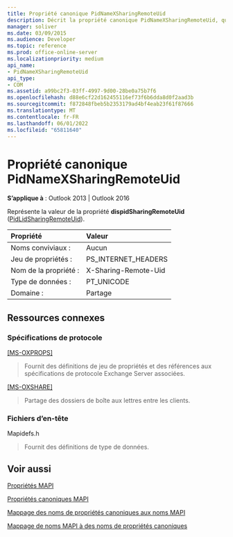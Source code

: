 ```yaml
---
title: Propriété canonique PidNameXSharingRemoteUid
description: Décrit la propriété canonique PidNameXSharingRemoteUid, qui représente la valeur de la propriété dispidSharingRemoteUid.
manager: soliver
ms.date: 03/09/2015
ms.audience: Developer
ms.topic: reference
ms.prod: office-online-server
ms.localizationpriority: medium
api_name:
- PidNameXSharingRemoteUid
api_type:
- COM
ms.assetid: a99bc2f3-03ff-4997-9d00-28be0a75b7f6
ms.openlocfilehash: d88e6cf22d162455116ef73f6b6dda8d0f2aad3b
ms.sourcegitcommit: f872848fbeb5b2353179ad4bf4eab23f61f87666
ms.translationtype: MT
ms.contentlocale: fr-FR
ms.lasthandoff: 06/01/2022
ms.locfileid: "65811640"
---
```

# <a name="pidnamexsharingremoteuid-canonical-property"></a>Propriété canonique PidNameXSharingRemoteUid

  
  
**S’applique à** : Outlook 2013 | Outlook 2016 
  
Représente la valeur de la propriété **dispidSharingRemoteUid** ([PidLidSharingRemoteUid](pidlidsharingremoteuid-canonical-property.md)).
  
|Propriété|Valeur|
|:-----|:-----|
|Noms conviviaux :  <br/> |Aucun  <br/> |
|Jeu de propriétés :  <br/> |PS_INTERNET_HEADERS  <br/> |
|Nom de la propriété :  <br/> |X-Sharing-Remote-Uid  <br/> |
|Type de données :  <br/> |PT_UNICODE  <br/> |
|Domaine :  <br/> |Partage  <br/> |
   
## <a name="related-resources"></a>Ressources connexes

### <a name="protocol-specifications"></a>Spécifications de protocole

[[MS-OXPROPS]](https://msdn.microsoft.com/library/f6ab1613-aefe-447d-a49c-18217230b148%28Office.15%29.aspx)
  
> Fournit des définitions de jeu de propriétés et des références aux spécifications de protocole Exchange Server associées.
    
[[MS-OXSHARE]](https://msdn.microsoft.com/library/e4e5bd27-d5e0-43f9-a6ea-550876724f3d%28Office.15%29.aspx)
  
> Partage des dossiers de boîte aux lettres entre les clients.
    
### <a name="header-files"></a>Fichiers d’en-tête

Mapidefs.h
  
> Fournit des définitions de type de données.
    
## <a name="see-also"></a>Voir aussi



[Propriétés MAPI](mapi-properties.md)
  
[Propriétés canoniques MAPI](mapi-canonical-properties.md)
  
[Mappage des noms de propriétés canoniques aux noms MAPI](mapping-canonical-property-names-to-mapi-names.md)
  
[Mappage de noms MAPI à des noms de propriétés canoniques](mapping-mapi-names-to-canonical-property-names.md)

